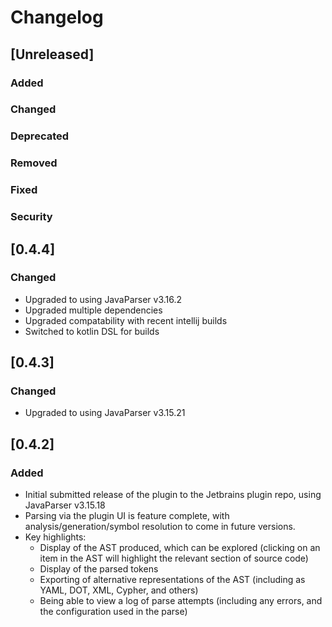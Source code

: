 # Changelog

## [Unreleased]
### Added

### Changed

### Deprecated

### Removed

### Fixed

### Security
## [0.4.4]
### Changed
- Upgraded to using JavaParser v3.16.2
- Upgraded multiple dependencies
- Upgraded compatability with recent intellij builds
- Switched to kotlin DSL for builds


## [0.4.3]
### Changed
- Upgraded to using JavaParser v3.15.21

## [0.4.2]
### Added
- Initial submitted release of the plugin to the Jetbrains plugin repo, using JavaParser v3.15.18
- Parsing via the plugin UI is feature complete, with analysis/generation/symbol resolution to come in future versions.
- Key highlights:
    - Display of the AST produced, which can be explored (clicking on an item in the AST will highlight the relevant section of source code)
    - Display of the parsed tokens
    - Exporting of alternative representations of the AST (including as YAML, DOT, XML, Cypher, and others)
    - Being able to view a log of parse attempts (including any errors, and the configuration used in the parse)

